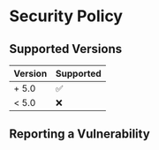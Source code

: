 # Security Policy

## Supported Versions

| Version | Supported          |
| ------- | ------------------ |
| + 5.0   | :white_check_mark: |
| < 5.0   | :x:                |

## Reporting a Vulnerability
